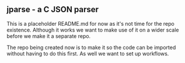 ## jparse - a C JSON parser

This is a placeholder README.md for now as it's not time for the repo existence.
Although it works we want to make use of it on a wider scale before we make it a
separate repo.

The repo being created now is to make it so the code can be imported without
having to do this first. As well we want to set up workflows. 
